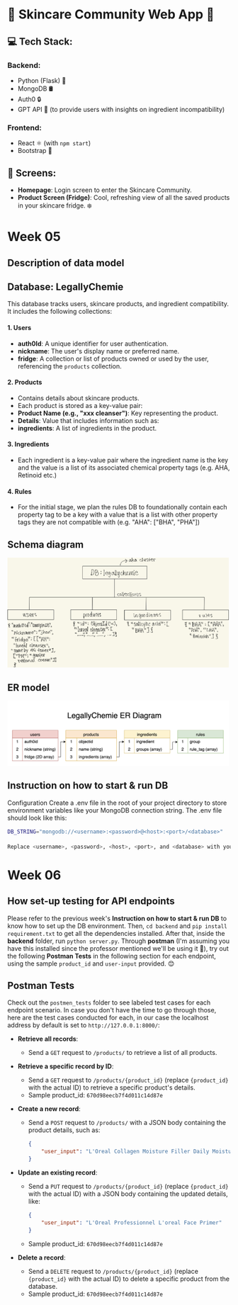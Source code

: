 # 🌸 Skincare Community Web App 🌸

## 💻 Tech Stack:

### Backend:
- Python (Flask) 🐍
- MongoDB 🛢️
- Auth0 🔒
- GPT API 🤖 (to provide users with insights on ingredient incompatibility)

### Frontend:
- React ⚛️ (with `npm start`)
- Bootstrap 🎨

## 📱 Screens:
- **Homepage**: Login screen to enter the Skincare Community.
- **Product Screen (Fridge)**: Cool, refreshing view of all the saved products in your skincare fridge. ❄️

# Week 05
## Description of data model
## Database: LegallyChemie 
This database tracks users, skincare products, and ingredient compatibility. It includes the following collections:
#### 1. Users
- **auth0Id**: A unique identifier for user authentication.
- **nickname**: The user's display name or preferred name.
- **fridge**: A collection or list of products owned or used by the user, referencing the `products` collection.

#### 2. Products 
- Contains details about skincare products.
- Each product is stored as a key-value pair:
- **Product Name (e.g., "xxx cleanser")**: Key representing the product.
- **Details**: Value that includes information such as:
- **ingredients**: A list of ingredients in the product.

#### 3. Ingredients 
- Each ingredient is a key-value pair where the ingredient name is the key and the value is a list of its associated chemical property tags (e.g. AHA, Retinoid etc.)

#### 4. Rules 
- For the initial stage, we plan the rules DB to foundationally contain each property tag to be a key with a value that is a list with other property tags they are not compatible with (e.g. "AHA": ["BHA", "PHA"])

## Schema diagram 
<img src="https://github.com/Hamza-Anver/LegallyChemie/blob/main/images/schema_draft.jpeg" width="500"> 

## ER model 
<img src="https://github.com/Hamza-Anver/LegallyChemie/blob/main/images/erdiagram.png" width="500"> 


## Instruction on how to start & run DB 
Configuration
Create a .env file in the root of your project directory to store environment variables like your MongoDB connection string. The .env file should look like this:

```bash
DB_STRING="mongodb://<username>:<password>@<host>:<port>/<database>"

Replace <username>, <password>, <host>, <port>, and <database> with your actual MongoDB credentials.
```

# Week 06
## How set-up testing for API endpoints
Please refer to the previous week's **Instruction on how to start & run DB** to know how to set up the DB environment. 
Then, `cd backend` and `pip install requirement.txt` to get all the dependencies installed. After that, inside the **backend** folder, run `python server.py`. Through **postman** (I'm assuming you have this installed since the professor mentioned we'll be using it 👀), try out the following **Postman Tests** in the following section for each endpoint, using the sample `product_id` and `user-input` provided. 😊

## Postman Tests

Check out the `postmen_tests` folder to see labeled test cases for each endpoint scenario. 
In case you don't have the time to go through those, here are the test cases conducted for each, in our case the localhost address by default is set to `http://127.0.0.1:8000/`:

- **Retrieve all records**: 
  - Send a `GET` request to `/products/` to retrieve a list of all products.
  
- **Retrieve a specific record by ID**: 
  - Send a `GET` request to `/products/{product_id}` (replace `{product_id}` with the actual ID) to retrieve a specific product's details.
  - Sample product_id: `670d98eecb7f4d011c14d87e`
  
- **Create a new record**: 
  - Send a `POST` request to `/products/` with a JSON body containing the product details, such as:
    ```json
    {
        "user_input": "L'Oreal Collagen Moisture Filler Daily Moisturizer"
    }
    ```
  
- **Update an existing record**: 
  - Send a `PUT` request to `/products/{product_id}` (replace `{product_id}` with the actual ID) with a JSON body containing the updated details, like:
    ```json
    {
        "user_input": "L'Oreal Professionnel L'oreal Face Primer"
    }
    ```
  - Sample product_id: `670d98eecb7f4d011c14d87e`

- **Delete a record**: 
  - Send a `DELETE` request to `/products/{product_id}` (replace `{product_id}` with the actual ID) to delete a specific product from the database.
  - Sample product_id: `670d98eecb7f4d011c14d87e`
